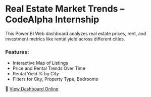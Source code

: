 # Real Estate Market Trends – CodeAlpha Internship

This Power BI Web dashboard analyzes real estate prices, rent, and investment metrics like rental yield across different cities.

### Features:
- Interactive Map of Listings
- Price and Rental Trends Over Time
- Rental Yield % by City
- Filters for City, Property Type, Bedrooms

🔗 [View Dashboard Online](https://playground.powerbi.com/en-us/dev-sandbox?reportId=1ae9c662-992c-4640-9fb9-789a35010dd5)
